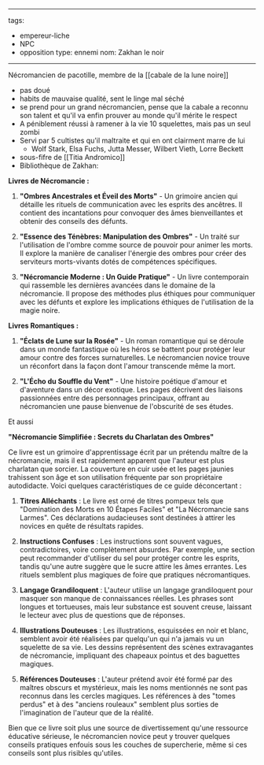 
---
tags:
  - empereur-liche
  - NPC
  - opposition
type: ennemi
nom: Zakhan le noir

---
Nécromancien de pacotille, membre de la [[cabale de la lune noire]]

- pas doué
- habits de mauvaise qualité, sent le linge mal séché
- se prend pour un grand nécromancien, pense que la cabale a reconnu son talent et qu'il va enfin prouver au monde qu'il mérite le respect
- A péniblement réussi à ramener à la vie 10 squelettes, mais pas un seul zombi
- Servi par 5 cultistes qu'il maltraite et qui en ont clairment marre de lui
	- Wolf Stark, Elsa Fuchs, Jutta Messer, Wilbert Vieth, Lorre Beckett
- sous-fifre de [[Titia Andromico]]
- Bibliothèque de Zakhan:

**Livres de Nécromancie :**

1. **"Ombres Ancestrales et Éveil des Morts"** - Un grimoire ancien qui détaille les rituels de communication avec les esprits des ancêtres. Il contient des incantations pour convoquer des âmes bienveillantes et obtenir des conseils des défunts.

2. **"Essence des Ténèbres: Manipulation des Ombres"** - Un traité sur l'utilisation de l'ombre comme source de pouvoir pour animer les morts. Il explore la manière de canaliser l'énergie des ombres pour créer des serviteurs morts-vivants dotés de compétences spécifiques.

3. **"Nécromancie Moderne : Un Guide Pratique"** - Un livre contemporain qui rassemble les dernières avancées dans le domaine de la nécromancie. Il propose des méthodes plus éthiques pour communiquer avec les défunts et explore les implications éthiques de l'utilisation de la magie noire.

**Livres Romantiques :**

1. **"Éclats de Lune sur la Rosée"** - Un roman romantique qui se déroule dans un monde fantastique où les héros se battent pour protéger leur amour contre des forces surnaturelles. Le nécromancien novice trouve un réconfort dans la façon dont l'amour transcende même la mort.

2. **"L'Écho du Souffle du Vent"** - Une histoire poétique d'amour et d'aventure dans un décor exotique. Les pages décrivent des liaisons passionnées entre des personnages principaux, offrant au nécromancien une pause bienvenue de l'obscurité de ses études.

Et aussi

**"Nécromancie Simplifiée : Secrets du Charlatan des Ombres"**

Ce livre est un grimoire d'apprentissage écrit par un prétendu maître de la nécromancie, mais il est rapidement apparent que l'auteur est plus charlatan que sorcier. La couverture en cuir usée et les pages jaunies trahissent son âge et son utilisation fréquente par son propriétaire autodidacte. Voici quelques caractéristiques de ce guide déconcertant :

1. **Titres Alléchants** : Le livre est orné de titres pompeux tels que "Domination des Morts en 10 Étapes Faciles" et "La Nécromancie sans Larmes". Ces déclarations audacieuses sont destinées à attirer les novices en quête de résultats rapides.

2. **Instructions Confuses** : Les instructions sont souvent vagues, contradictoires, voire complètement absurdes. Par exemple, une section peut recommander d'utiliser du sel pour protéger contre les esprits, tandis qu'une autre suggère que le sucre attire les âmes errantes. Les rituels semblent plus magiques de foire que pratiques nécromantiques.

3. **Langage Grandiloquent** : L'auteur utilise un langage grandiloquent pour masquer son manque de connaissances réelles. Les phrases sont longues et tortueuses, mais leur substance est souvent creuse, laissant le lecteur avec plus de questions que de réponses.

4. **Illustrations Douteuses** : Les illustrations, esquissées en noir et blanc, semblent avoir été réalisées par quelqu'un qui n'a jamais vu un squelette de sa vie. Les dessins représentent des scènes extravagantes de nécromancie, impliquant des chapeaux pointus et des baguettes magiques.

5. **Références Douteuses** : L'auteur prétend avoir été formé par des maîtres obscurs et mystérieux, mais les noms mentionnés ne sont pas reconnus dans les cercles magiques. Les références à des "tomes perdus" et à des "anciens rouleaux" semblent plus sorties de l'imagination de l'auteur que de la réalité.

Bien que ce livre soit plus une source de divertissement qu'une ressource éducative sérieuse, le nécromancien novice peut y trouver quelques conseils pratiques enfouis sous les couches de supercherie, même si ces conseils sont plus risibles qu'utiles.